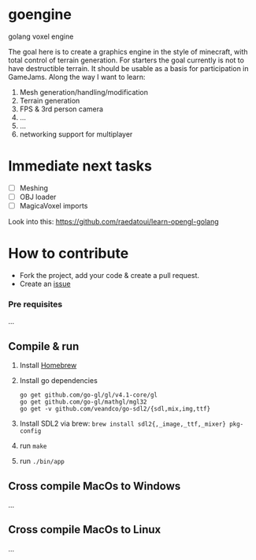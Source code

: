 # goengine
golang voxel engine

The goal here is to create a graphics engine in the style of minecraft, with total control of terrain generation. For starters the goal currently is not to have destructible terrain. It should be usable as a basis for participation in GameJams.
Along the way I want to learn:
1. Mesh generation/handling/modification
2. Terrain generation
3. FPS & 3rd person camera
4. ...
5. ...
6. networking support for multiplayer

# Immediate next tasks
- [ ] Meshing
- [ ] OBJ loader
- [ ] MagicaVoxel imports

Look into this: https://github.com/raedatoui/learn-opengl-golang

# How to contribute

- Fork the project, add your code & create a pull request.
- Create an [issue](https://github.com/tehcyx/goengine/issues)

### Pre requisites
...

## Compile & run
1. Install [Homebrew](https://brew.sh/)
2. Install go dependencies

    ```
    go get github.com/go-gl/gl/v4.1-core/gl
    go get github.com/go-gl/mathgl/mgl32
    go get -v github.com/veandco/go-sdl2/{sdl,mix,img,ttf}
    ```
3. Install SDL2 via brew: `brew install sdl2{,_image,_ttf,_mixer} pkg-config`
4. run `make`
5. run `./bin/app`

## Cross compile MacOs to Windows
...

## Cross compile MacOs to Linux
...